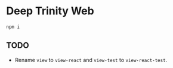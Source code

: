 # Deep Trinity Web

```sh
npm i
```

## TODO

* Rename `view` to `view-react` and `view-test` to `view-react-test`.
